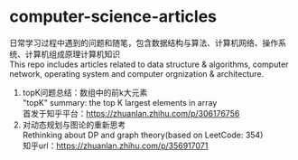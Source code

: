 # computer-science-articles
 日常学习过程中遇到的问题和随笔，包含数据结构与算法、计算机网络、操作系统、计算机组成原理计算机知识  
 This repo includes articles related to data structure & algorithms, computer network, operating system and computer orgnization & architecture.  
 
1. topK问题总结：数组中的前k大元素  
   "topK" summary: the top K largest elements in array  
   首发于知乎平台：https://zhuanlan.zhihu.com/p/306176756
2. 对动态规划与图论的重新思考  
   Rethinking about DP and graph theory(based on LeetCode: 354)  
   知乎url：https://zhuanlan.zhihu.com/p/356917071
